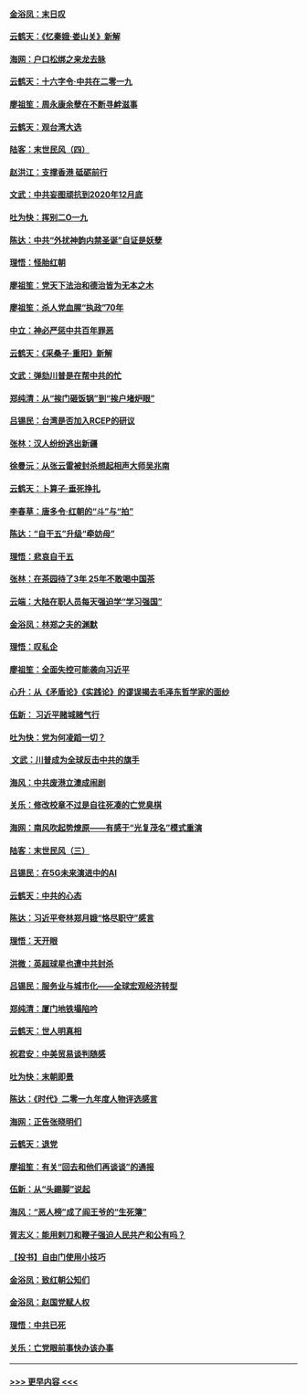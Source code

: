 #### [金浴凤：末日叹](../pages/nsc993/n11752359.md?t=12291911) 
#### [云鹤天：《忆秦娥‧娄山关》新解](../pages/nsc993/n11752348.md?t=12291911) 
#### [海网：户口松绑之来龙去脉](../pages/nsc993/n11752328.md?t=12291911) 
#### [云鹤天：十六字令‧中共在二零一九](../pages/nsc993/n11752305.md?t=12291911) 
#### [廖祖笙：周永康余孽在不断寻衅滋事](../pages/nsc993/n11751013.md?t=12291911) 
#### [云鹤天：观台湾大选](../pages/nsc993/n11751007.md?t=12291911) 
#### [陆客：末世民风（四）](../pages/nsc993/n11749203.md?t=12291911) 
#### [赵洪江：支撑香港 砥砺前行](../pages/nsc993/n11748482.md?t=12291911) 
#### [文武：中共妄图顽抗到2020年12月底](../pages/nsc993/n11748446.md?t=12291911) 
#### [吐为快：挥别二O一九](../pages/nsc993/n11748411.md?t=12291911) 
#### [陈达：中共“外扰神韵内禁圣诞”自证是妖孽](../pages/nsc993/n11748226.md?t=12291911) 
#### [理悟：怪胎红朝](../pages/nsc993/n11748206.md?t=12291911) 
#### [廖祖笙：党天下法治和德治皆为无本之木](../pages/nsc993/n11748135.md?t=12291911) 
#### [廖祖笙：杀人党血腥“执政”70年](../pages/nsc993/n11745144.md?t=12291911) 
#### [中立：神必严惩中共百年罪恶](../pages/nsc993/n11744970.md?t=12291911) 
#### [云鹤天：《采桑子‧重阳》新解](../pages/nsc993/n11744948.md?t=12291911) 
#### [文武：弹劾川普是在帮中共的忙](../pages/nsc993/n11744758.md?t=12291911) 
#### [郑纯清：从“挨门砸饭锅”到“挨户堵炉眼”](../pages/nsc993/n11744745.md?t=12291911) 
#### [吕锡民：台湾是否加入RCEP的研议](../pages/nsc993/n11744701.md?t=12291911) 
#### [张林：汉人纷纷逃出新疆](../pages/nsc993/n11743530.md?t=12291911) 
#### [徐曼沅：从张云雷被封杀想起相声大师吴兆南](../pages/nsc993/n11741816.md?t=12291911) 
#### [云鹤天：卜算子‧垂死挣扎](../pages/nsc993/n11739956.md?t=12291911) 
#### [李春草：唐多令‧红朝的“斗”与“拍”](../pages/nsc993/n11739830.md?t=12291911) 
#### [陈达：“自干五”升级“牵妨母”](../pages/nsc993/n11739724.md?t=12291911) 
#### [理悟：悲哀自干五](../pages/nsc993/n11739547.md?t=12291911) 
#### [张林：在茶园待了3年 25年不敢喝中国茶](../pages/nsc993/n11739240.md?t=12291911) 
#### [云端：大陆在职人员每天强迫学“学习强国”](../pages/nsc993/n11738735.md?t=12291911) 
#### [金浴凤：林郑之夫的渊默](../pages/nsc993/n11737735.md?t=12291911) 
#### [理悟：叹私企](../pages/nsc993/n11737715.md?t=12291911) 
#### [廖祖笙：全面失控可能袭向习近平](../pages/nsc993/n11737704.md?t=12291911) 
#### [心升：从《矛盾论》《实践论》的谬误揭去毛泽东哲学家的面纱](../pages/nsc993/n11736962.md?t=12291911) 
#### [伍新： 习近平赌城赌气行](../pages/nsc993/n11736929.md?t=12291911) 
#### [吐为快：党为何凌蹈一切？](../pages/nsc993/n11736915.md?t=12291911) 
#### [ 文武：川普成为全球反击中共的旗手](../pages/nsc993/n11736882.md?t=12291911) 
#### [海风：中共废港立澳成闹剧](../pages/nsc993/n11735857.md?t=12291911) 
#### [关乐：修改校章不过是自往死凑的亡党臭棋](../pages/nsc993/n11735097.md?t=12291911) 
#### [海网：南风吹起势燎原——有感于“光复茂名”模式重演](../pages/nsc993/n11732308.md?t=12291911) 
#### [陆客：末世民风（三）](../pages/nsc993/n11732211.md?t=12291911) 
#### [吕锡民：在5G未来演进中的AI](../pages/nsc993/n11730010.md?t=12291911) 
#### [云鹤天：中共的心态](../pages/nsc993/n11729906.md?t=12291911) 
#### [陈达：习近平夸林郑月娥“恪尽职守”感言](../pages/nsc993/n11729881.md?t=12291911) 
#### [理悟：天开眼](../pages/nsc993/n11729699.md?t=12291911) 
#### [洪微：英超球星也遭中共封杀](../pages/nsc993/n11727243.md?t=12291911) 
#### [吕锡民：服务业与城市化——全球宏观经济转型](../pages/nsc993/n11725845.md?t=12291911) 
#### [郑纯清：厦门地铁塌陷吟](../pages/nsc993/n11725813.md?t=12291911) 
#### [云鹤天：世人明真相](../pages/nsc993/n11725621.md?t=12291911) 
#### [祝君安：中美贸易谈判随感](../pages/nsc993/n11725609.md?t=12291911) 
#### [吐为快：末朝即景](../pages/nsc993/n11723365.md?t=12291911) 
#### [陈达：《时代》二零一九年度人物评选感言](../pages/nsc993/n11723337.md?t=12291911) 
#### [海网：正告张晓明们](../pages/nsc993/n11723228.md?t=12291911) 
#### [云鹤天：退党](../pages/nsc993/n11723056.md?t=12291911) 
#### [廖祖笙：有关“回去和他们再谈谈”的通报](../pages/nsc993/n11722442.md?t=12291911) 
#### [伍新：从“头踢脚”说起](../pages/nsc993/n11722429.md?t=12291911) 
#### [海风：“恶人榜”成了阎王爷的“生死簿”](../pages/nsc993/n11722272.md?t=12291911) 
#### [胥志义：能用剌刀和鞭子强迫人民共产和公有吗？](../pages/nsc993/n11720569.md?t=12291911) 
#### [【投书】自由门使用小技巧](../pages/nsc993/n11720180.md?t=12291911) 
#### [金浴凤：致红朝公知们](../pages/nsc993/n11720563.md?t=12291911) 
#### [金浴凤：赵国党赋人权](../pages/nsc993/n11720533.md?t=12291911) 
#### [理悟：中共已死](../pages/nsc993/n11720233.md?t=12291911) 
#### [关乐：亡党眼前事快办该办事](../pages/nsc993/n11719160.md?t=12291911) 

----
#### [ >>> 更早内容 <<< ](../indexes/nsc993-earlier.md)
